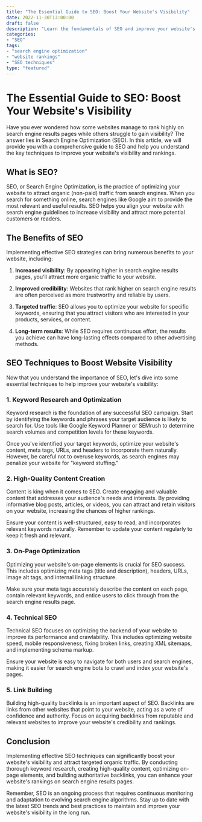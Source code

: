 ```yaml
--- 
title: "The Essential Guide to SEO: Boost Your Website's Visibility"
date: 2022-11-30T13:00:00
draft: false
description: "Learn the fundamentals of SEO and improve your website's rankings on search engines."
categories:
- "SEO"
tags:
- "search engine optimization"
- "website rankings"
- "SEO techniques"
type: "featured"
--- 
```


# The Essential Guide to SEO: Boost Your Website's Visibility

Have you ever wondered how some websites manage to rank highly on search engine results pages while others struggle to gain visibility? The answer lies in Search Engine Optimization (SEO). In this article, we will provide you with a comprehensive guide to SEO and help you understand the key techniques to improve your website's visibility and rankings.

## What is SEO?

SEO, or Search Engine Optimization, is the practice of optimizing your website to attract organic (non-paid) traffic from search engines. When you search for something online, search engines like Google aim to provide the most relevant and useful results. SEO helps you align your website with search engine guidelines to increase visibility and attract more potential customers or readers.

## The Benefits of SEO

Implementing effective SEO strategies can bring numerous benefits to your website, including:

1. **Increased visibility**: By appearing higher in search engine results pages, you'll attract more organic traffic to your website.

2. **Improved credibility**: Websites that rank higher on search engine results are often perceived as more trustworthy and reliable by users.

3. **Targeted traffic**: SEO allows you to optimize your website for specific keywords, ensuring that you attract visitors who are interested in your products, services, or content.

4. **Long-term results**: While SEO requires continuous effort, the results you achieve can have long-lasting effects compared to other advertising methods.

## SEO Techniques to Boost Website Visibility

Now that you understand the importance of SEO, let's dive into some essential techniques to help improve your website's visibility:

### 1. Keyword Research and Optimization

Keyword research is the foundation of any successful SEO campaign. Start by identifying the keywords and phrases your target audience is likely to search for. Use tools like Google Keyword Planner or SEMrush to determine search volumes and competition levels for these keywords.

Once you've identified your target keywords, optimize your website's content, meta tags, URLs, and headers to incorporate them naturally. However, be careful not to overuse keywords, as search engines may penalize your website for "keyword stuffing."

### 2. High-Quality Content Creation

Content is king when it comes to SEO. Create engaging and valuable content that addresses your audience's needs and interests. By providing informative blog posts, articles, or videos, you can attract and retain visitors on your website, increasing the chances of higher rankings.

Ensure your content is well-structured, easy to read, and incorporates relevant keywords naturally. Remember to update your content regularly to keep it fresh and relevant.

### 3. On-Page Optimization

Optimizing your website's on-page elements is crucial for SEO success. This includes optimizing meta tags (title and description), headers, URLs, image alt tags, and internal linking structure.

Make sure your meta tags accurately describe the content on each page, contain relevant keywords, and entice users to click through from the search engine results page.

### 4. Technical SEO

Technical SEO focuses on optimizing the backend of your website to improve its performance and crawlability. This includes optimizing website speed, mobile responsiveness, fixing broken links, creating XML sitemaps, and implementing schema markup.

Ensure your website is easy to navigate for both users and search engines, making it easier for search engine bots to crawl and index your website's pages.

### 5. Link Building

Building high-quality backlinks is an important aspect of SEO. Backlinks are links from other websites that point to your website, acting as a vote of confidence and authority. Focus on acquiring backlinks from reputable and relevant websites to improve your website's credibility and rankings.

## Conclusion

Implementing effective SEO techniques can significantly boost your website's visibility and attract targeted organic traffic. By conducting thorough keyword research, creating high-quality content, optimizing on-page elements, and building authoritative backlinks, you can enhance your website's rankings on search engine results pages.

Remember, SEO is an ongoing process that requires continuous monitoring and adaptation to evolving search engine algorithms. Stay up to date with the latest SEO trends and best practices to maintain and improve your website's visibility in the long run.
